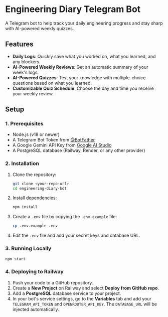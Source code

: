 # Engineering Diary Telegram Bot

A Telegram bot to help track your daily engineering progress and stay sharp with AI-powered weekly quizzes.

## Features

-   **Daily Logs**: Quickly save what you worked on, what you learned, and any blockers.
-   **AI-Powered Weekly Reviews**: Get an automatic summary of your week's logs.
-   **AI-Powered Quizzes**: Test your knowledge with multiple-choice questions based on what you learned.
-   **Customizable Quiz Schedule**: Choose the day and time you receive your weekly review.

## Setup

### 1. Prerequisites

-   Node.js (v18 or newer)
-   A Telegram Bot Token from [@BotFather](https://t.me/BotFather)
-   A Google Gemini API Key from [Google AI Studio](https://aistudio.google.com/app/apikey)
-   A PostgreSQL database (Railway, Render, or any other provider)

### 2. Installation

1.  Clone the repository:
    ```bash
    git clone <your-repo-url>
    cd engineering-diary-bot
    ```

2.  Install dependencies:
    ```bash
    npm install
    ```

3.  Create a `.env` file by copying the `.env.example` file:
    ```bash
    cp .env.example .env
    ```

4.  Edit the `.env` file and add your secret keys and database URL.

### 3. Running Locally

```bash
npm start
```

### 4. Deploying to Railway

1.  Push your code to a GitHub repository.
2.  Create a **New Project** on Railway and select **Deploy from GitHub repo**.
3.  Add a **PostgreSQL** database service to your project.
4.  In your bot's service settings, go to the **Variables** tab and add your `TELEGRAM_API_TOKEN` and `OPENROUTER_API_KEY`. The `DATABASE_URL` will be injected automatically.